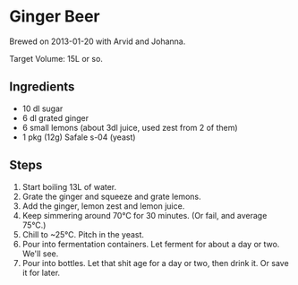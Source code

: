 Ginger Beer
===========

Brewed on 2013-01-20 with Arvid and Johanna.

Target Volume: 15L or so.

Ingredients
-----------

* 10 dl sugar
* 6 dl grated ginger
* 6 small lemons (about 3dl juice, used zest from 2 of them)
* 1 pkg (12g) Safale s-04 (yeast)

Steps
-----
1. Start boiling 13L of water.
2. Grate the ginger and squeeze and grate lemons.
3. Add the ginger, lemon zest and lemon juice.
4. Keep simmering around 70°C for 30 minutes. (Or fail, and average 75°C.)
5. Chill to ~25°C. Pitch in the yeast.
6. Pour into fermentation containers. Let ferment for about a day or two. We'll
   see.
7. Pour into bottles. Let that shit age for a day or two, then drink it. Or save
   it for later.

